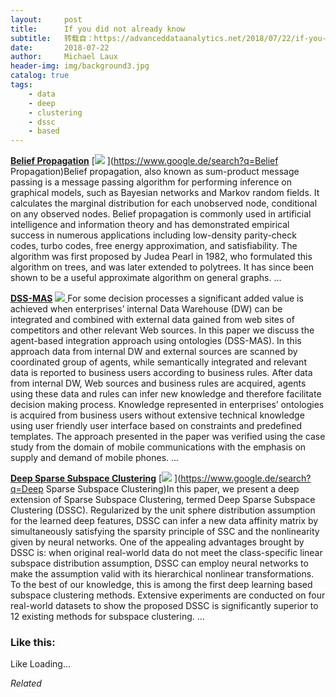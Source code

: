 ```yaml
---
layout:     post
title:      If you did not already know
subtitle:   转载自：https://advanceddataanalytics.net/2018/07/22/if-you-did-not-already-know-429/
date:       2018-07-22
author:     Michael Laux
header-img: img/background3.jpg
catalog: true
tags:
    - data
    - deep
    - clustering
    - dssc
    - based
---
```


[**Belief Propagation**](http://en.wikipedia.org/wiki/Belief_propagation) [![](https://aboutdataanalytics.files.wordpress.com/2015/01/google.png?w=529)
](https://www.google.de/search?q=Belief Propagation)Belief propagation, also known as sum-product message passing is a message passing algorithm for performing inference on graphical models, such as Bayesian networks and Markov random fields. It calculates the marginal distribution for each unobserved node, conditional on any observed nodes. Belief propagation is commonly used in artificial intelligence and information theory and has demonstrated empirical success in numerous applications including low-density parity-check codes, turbo codes, free energy approximation, and satisfiability. The algorithm was first proposed by Judea Pearl in 1982, who formulated this algorithm on trees, and was later extended to polytrees. It has since been shown to be a useful approximate algorithm on general graphs. … 

[**DSS-MAS**](http://arxiv.org/abs/1807.03646v1) [![](https://aboutdataanalytics.files.wordpress.com/2015/01/google.png?w=529)
](https://www.google.de/search?q=DSS-MAS)For some decision processes a significant added value is achieved when enterprises’ internal Data Warehouse (DW) can be integrated and combined with external data gained from web sites of competitors and other relevant Web sources. In this paper we discuss the agent-based integration approach using ontologies (DSS-MAS). In this approach data from internal DW and external sources are scanned by coordinated group of agents, while semantically integrated and relevant data is reported to business users according to business rules. After data from internal DW, Web sources and business rules are acquired, agents using these data and rules can infer new knowledge and therefore facilitate decision making process. Knowledge represented in enterprises’ ontologies is acquired from business users without extensive technical knowledge using user friendly user interface based on constraints and predefined templates. The approach presented in the paper was verified using the case study from the domain of mobile communications with the emphasis on supply and demand of mobile phones. … 

[**Deep Sparse Subspace Clustering**](http://arxiv.org/abs/1709.08374v1) [![](https://aboutdataanalytics.files.wordpress.com/2015/01/google.png?w=529)
](https://www.google.de/search?q=Deep Sparse Subspace Clustering)In this paper, we present a deep extension of Sparse Subspace Clustering, termed Deep Sparse Subspace Clustering (DSSC). Regularized by the unit sphere distribution assumption for the learned deep features, DSSC can infer a new data affinity matrix by simultaneously satisfying the sparsity principle of SSC and the nonlinearity given by neural networks. One of the appealing advantages brought by DSSC is: when original real-world data do not meet the class-specific linear subspace distribution assumption, DSSC can employ neural networks to make the assumption valid with its hierarchical nonlinear transformations. To the best of our knowledge, this is among the first deep learning based subspace clustering methods. Extensive experiments are conducted on four real-world datasets to show the proposed DSSC is significantly superior to 12 existing methods for subspace clustering. … 





### Like this:

Like Loading...


*Related*

